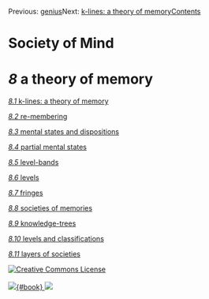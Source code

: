 <div class="chapnav">

<span class="prev">Previous: [genius](./som-7.10.html)</span><span
class="next">Next: [k-lines: a theory of
memory](./som-8.1.html)</span><span
class="contents">[Contents](index.html)</span>
<div class="titlebar">

Society of Mind
===============

</div>

</div>

*8* a theory of memory
======================

[*8.1* k-lines: a theory of memory](som-8.1.html)

[*8.2* re-membering](som-8.2.html)

[*8.3* mental states and dispositions](som-8.3.html)

[*8.4* partial mental states](som-8.4.html)

[*8.5* level-bands](som-8.5.html)

[*8.6* levels](som-8.6.html)

[*8.7* fringes](som-8.7.html)

[*8.8* societies of memories](som-8.8.html)

[*8.9* knowledge-trees](som-8.9.html)

[*8.10* levels and classifications](som-8.10.html)

[*8.11* layers of societies](som-8.11.html)

<div class="footer">

[![Creative Commons
License](http://i.creativecommons.org/l/by-nc-sa/3.0/80x15.png)](http://creativecommons.org/licenses/by-nc-sa/3.0/deed.en_US)\
\
[![](./images/som_book.jpeg){#book}
![](./images/a_logo_17.gif)](http://www.amazon.com/gp/product/0671657135?ie=UTF8&camp=1789&creativeASIN=0671657135&linkCode=xm2&tag=marvinminsky)

</div>
